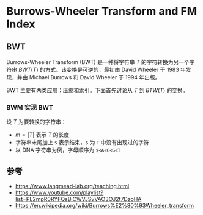 # Burrows-Wheeler Transform and FM Index

## BWT

Burrows-Wheeler Transform (BWT) 是一种将字符串 $T$ 的字符转换为另一个字符串 $BWT(T)$ 的方式。该变换是可逆的，最初由 David Wheeler 于 1983 年发现，并由 Michael Burrows 和 David Wheeler 于 1994 年出版。

BWT 主要有两类应用：压缩和索引。下面首先讨论从 $T$ 到 $BTW(T)$ 的变换。

### BWM 实现 BWT

设 $T$ 为要转换的字符串：

- $m=|T|$ 表示 $T$ 的长度
- 字符串末尾加上 `$` 表示结束，`$` 为 `T` 中没有出现过的字符
- 以 DNA 字符串为例，字母顺序为 `$<A<C<G<T`



## 参考

- https://www.langmead-lab.org/teaching.html
- https://www.youtube.com/playlist?list=PL2mpR0RYFQsBiCWVJSvVAO3OJ2t7DzoHA
- https://en.wikipedia.org/wiki/Burrows%E2%80%93Wheeler_transform